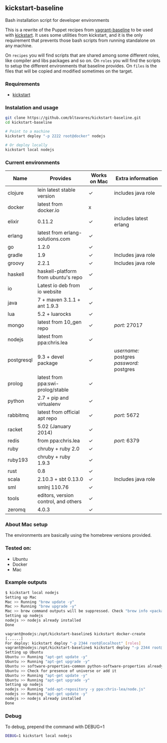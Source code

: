 ## kickstart-baseline
Bash installation script for developer environments

This is a rewrite of the Puppet recipes from [vagrant-baseline](https://github.com/bltavares/vagrant-baseline) to be used with [kickstart](https://github.com/bltavares/kickstart).
It uses some utilities from kickstart, and it is the only requirement that prevents those bash scripts from running standalone on any machine.

On `recipes` you will find scripts that are shared among some different roles, like compiler and libs packages and so on.
On `roles` you will find the scripts to setup the different environments that baseline provides.
On `files` is the files that will be copied and modified sometimes on the target.

### Requirements

 * [kickstart](https://github.com/bltavares/kickstart)

### Instalation and usage

```bash
git clone https://github.com/bltavares/kickstart-baseline.git
cd kickstart-baseline

# Point to a machine
kickstart deploy "-p 2222 root@docker" nodejs

# Or deploy locally
kickstart local nodejs
```

### Current environments

| Name       | Provides                             | Works on Mac | Extra information                         |
| ---        | ---                                  | ---          | ---                                       |
| clojure    | lein latest stable version           | ✓            | includes java role                        |
| docker     | latest from docker.io                | x            |                                           |
| elixir     | 0.11.2                               | ✓            | includes latest erlang                    |
| erlang     | latest from erlang-solutions.com     | ✓            |                                           |
| go         | 1.2.0                                | ✓            |                                           |
| gradle     | 1.9                                  | ✓            | Includes java role                        |
| groovy     | 2.2.1                                | ✓            | Includes java role                        |
| haskell    | haskell-platform from ubuntu's repo  | ✓            |                                           |
| io         | Latest io deb from io website        | ✓            |                                           |
| java       | 7 + maven 3.1.1 + ant 1.9.3          | ✓            |                                           |
| lua        | 5.2 + luarocks                       | ✓            |                                           |
| mongo      | latest from 10\_gen repo             | ✓            | *port:* 27017                             |
| nodejs     | latest from ppa:chris.lea            | ✓            |                                           |
| postgresql | 9.3 + devel package                  | ✓            | *username:* postgres *password:* postgres |
| prolog     | latest from ppa:swi-prolog/stable    | ✓            |                                           |
| python     | 2.7 + pip and virtualenv             | ✓            |                                           |
| rabbitmq   | latest from official apt repo        | ✓            | *port:* 5672                              |
| racket     | 5.02 (January 2014)                  | ✓            |                                           |
| redis      | from ppa:chris.lea                   | ✓            | *port:* 6379                              |
| ruby       | chruby + ruby 2.0                    | ✓            |                                           |
| ruby193    | chruby + ruby 1.9.3                  | ✓            |                                           |
| rust       | 0.8                                  | ✓            |                                           |
| scala      | 2.10.3 + sbt 0.13.0                  | ✓            | Includes java role                        |
| sml        | smlnj 110.76                         | ✓            |                                           |
| tools      | editors, version control, and others | ✓            |                                           |
| zeromq     | 4.0.3                                | ✓            |                                           |

### About Mac setup
The environments are basically using the homebrew versions provided.

### Tested on:

* Ubuntu
* Docker
* Mac

### Example outputs

```bash
$ kickstart local nodejs
Setting up Mac
Mac >> Running "brew update -y"
Mac >> Running "brew upgrade -y"
Mac >> brew command outputs will be suppressed. Check "brew info <package_name>" for caveats
Setting up nodejs
nodejs >> nodejs already installed
Done
```

```bash
vagrant@nodejs:/opt/kickstart-baseline$ kickstart docker-create
[......]
For deploy: kickstart deploy "-p 2344 root@localhost" [roles]
vagrant@nodejs:/opt/kickstart-baseline$ kickstart deploy "-p 2344 root@localhost" nodejs
Setting up Ubuntu
Ubuntu >> Running "apt-get update -y"
Ubuntu >> Running "apt-get upgrade -y"
Ubuntu >> software-properties-common python-software-properties already installed
Ubuntu >> Check for presence of universe or add it
Ubuntu >> Running "apt-get update -y"
Ubuntu >> Running "apt-get upgrade -y"
Setting up nodejs
nodejs >> Running "add-apt-repository -y ppa:chris-lea/node.js"
nodejs >> Running "apt-get update -y"
nodejs >> nodejs already installed
Done
```

### Debug
To debug, prepend the command with DEBUG=1


```bash
DEBUG=1 kickstart local nodejs
```
